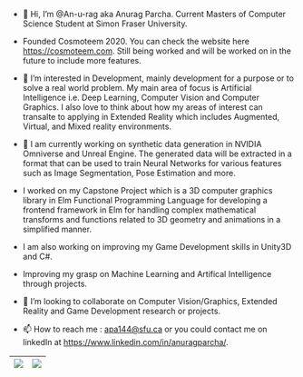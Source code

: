 - 👋 Hi, I’m @An-u-rag aka Anurag Parcha. Current Masters of Computer Science Student at Simon Fraser University.

- Founded Cosmoteem 2020. You can check the website here https://cosmoteem.com. Still being worked and will be worked on in the future to include more       features. 

- 👀 I’m interested in Development, mainly development for a purpose or to solve a real world problem. My main area of focus is Artificial Intelligence i.e. Deep Learning, Computer Vision and Computer Graphics. I also love to think about how my areas of interest can transalte to applying in Extended Reality which includes Augmented, Virtual, and Mixed reality environments. 
      
- 🌱 I am currently working on synthetic data generation in NVIDIA Omniverse and Unreal Engine. The generated data will be extracted in a format that can     be used to train Neural Networks for various features such as Image Segmentation, Pose Estimation and more. 
- I worked on my Capstone Project which is a 3D computer graphics library in Elm Functional Programming Language for developing a frontend framework in     Elm for handling complex mathematical transforms and functions related to 3D geometry and animations in a simplified manner. 
- I am also working on improving my Game Development skills in Unity3D and C#. 
- Improving my grasp on Machine Learning and Artifical Intelligence through projects.

- 💞️ I’m looking to collaborate on Computer Vision/Graphics, Extended Reality and Game Development research or projects.

- 📫 How to reach me : apa144@sfu.ca or you could contact me on linkedIn at https://www.linkedin.com/in/anuragparcha/.


<!---
An-u-rag/An-u-rag is a ✨ special ✨ repository because its `README.md` (this file) appears on your GitHub profile.
You can click the Preview link to take a look at your changes.
--->



| <a href="https://github.com/An-u-rag/github-readme-stats"><img align="center" src="https://github-readme-stats.vercel.app/api?username=An-u-rag&show_icons=true&theme=tokyonight&title_color=0E727E&icon_color=0E727E&hide_border=true" /></a> | <a href="https://github.com/An-u-rag/github-readme-stats"><img align="center" src="https://github-readme-stats.vercel.app/api/top-langs/?username=An-u-rag&exclude_repo=fps-shooter-game,3d-roller-game&langs_count=6&hide=GLSL,ShaderLab,shell,astro,HTML,CSS&layout=compact&hide_border=true" /></a> |
| ------------- | ------------- |


